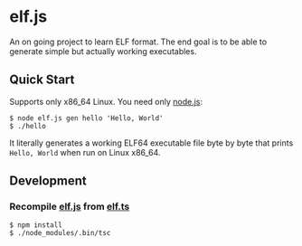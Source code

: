 # elf.js

An on going project to learn ELF format. The end goal is to be able to generate simple but actually working executables.

## Quick Start

Supports only x86_64 Linux. You need only [node.js](https://nodejs.org/en/):

```console
$ node elf.js gen hello 'Hello, World'
$ ./hello
```

It literally generates a working ELF64 executable file byte by byte that prints `Hello, World` when run on Linux x86_64.

## Development

### Recompile [elf.js](./elf.js) from [elf.ts](./elf.ts)

```console
$ npm install
$ ./node_modules/.bin/tsc
```
